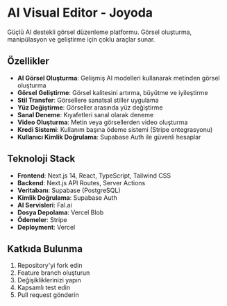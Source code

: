 # AI Visual Editor - Joyoda

Güçlü AI destekli görsel düzenleme platformu. Görsel oluşturma, manipülasyon ve geliştirme için çoklu araçlar sunar.

## Özellikler

- **AI Görsel Oluşturma**: Gelişmiş AI modelleri kullanarak metinden görsel oluşturma
- **Görsel Geliştirme**: Görsel kalitesini artırma, büyütme ve iyileştirme
- **Stil Transfer**: Görsellere sanatsal stiller uygulama
- **Yüz Değiştirme**: Görseller arasında yüz değiştirme
- **Sanal Deneme**: Kıyafetleri sanal olarak deneme
- **Video Oluşturma**: Metin veya görsellerden video oluşturma
- **Kredi Sistemi**: Kullanım başına ödeme sistemi (Stripe entegrasyonu)
- **Kullanıcı Kimlik Doğrulama**: Supabase Auth ile güvenli hesaplar

## Teknoloji Stack

- **Frontend**: Next.js 14, React, TypeScript, Tailwind CSS
- **Backend**: Next.js API Routes, Server Actions
- **Veritabanı**: Supabase (PostgreSQL)
- **Kimlik Doğrulama**: Supabase Auth
- **AI Servisleri**: Fal.ai
- **Dosya Depolama**: Vercel Blob
- **Ödemeler**: Stripe
- **Deployment**: Vercel


## Katkıda Bulunma

1. Repository'yi fork edin
2. Feature branch oluşturun
3. Değişikliklerinizi yapın
4. Kapsamlı test edin
5. Pull request gönderin
